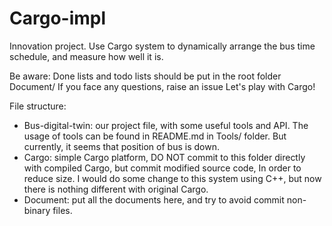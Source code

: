 # Cargo-impl
Innovation project. Use Cargo system to dynamically arrange the bus time schedule, and measure how well it is.

Be aware:
Done lists and todo lists should be put in the root folder Document/
If you face any questions, raise an issue
Let's play with Cargo!

File structure:
- Bus-digital-twin: our project file, with some useful tools and API. The usage of tools can be found in README.md in Tools/ folder.
	But currently, it seems that position of bus is down.
- Cargo: simple Cargo platform, DO NOT commit to this folder directly with compiled Cargo, but commit modified source code, In order to reduce size.
	I would do some change to this system using C++, but now there is nothing different with original Cargo.
- Document: put all the documents here, and try to avoid commit non-binary files.